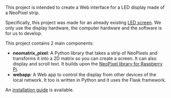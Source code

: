 This project is intended to create a Web interface for a LED display made of a NeoPixel strip.

Specifically, this project was made for an already existing [LED screen](https://uboopenfactory.univ-brest.fr/Les-projets/Panneau-de-leds-pour-course-bmx). We only use the display hardware, the computer hardware and the software is for us to develop.

This project contains 2 main components:
- **neomatrix_pixel**: A Python library that takes a strip of NeoPixels and transforms it into a 2D matrix so you can create a screen. It can also display and scroll text. It builds upon the [NeoPixel library for Raspberry Pi](https://learn.adafruit.com/neopixels-on-raspberry-pi).
- **webapp**: A Web app to control the display from other devices of the local network. It too is written in Python and it uses the Flask framework. 

An [installation guide](guide.md) is available.
